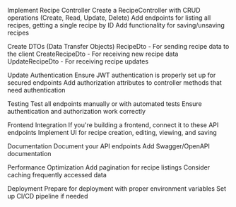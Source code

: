 Implement Recipe Controller
Create a RecipeController with CRUD operations (Create, Read, Update, Delete)
Add endpoints for listing all recipes, getting a single recipe by ID
Add functionality for saving/unsaving recipes

Create DTOs (Data Transfer Objects)
RecipeDto - For sending recipe data to the client
CreateRecipeDto - For receiving new recipe data
UpdateRecipeDto - For receiving recipe updates

Update Authentication
Ensure JWT authentication is properly set up for secured endpoints
Add authorization attributes to controller methods that need authentication

Testing
Test all endpoints manually or with automated tests
Ensure authentication and authorization work correctly

Frontend Integration
If you're building a frontend, connect it to these API endpoints
Implement UI for recipe creation, editing, viewing, and saving

Documentation
Document your API endpoints
Add Swagger/OpenAPI documentation

Performance Optimization
Add pagination for recipe listings
Consider caching frequently accessed data

Deployment
Prepare for deployment with proper environment variables
Set up CI/CD pipeline if needed
